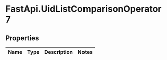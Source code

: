 # FastApi.UidListComparisonOperator7

## Properties
Name | Type | Description | Notes
------------ | ------------- | ------------- | -------------
